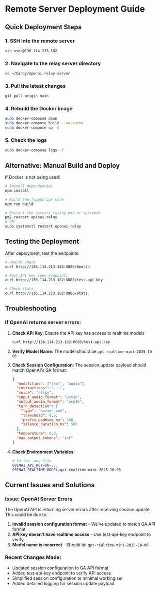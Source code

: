 # Remote Server Deployment Guide

## Quick Deployment Steps

### 1. SSH into the remote server
```bash
ssh user@136.114.213.182
```

### 2. Navigate to the relay server directory
```bash
cd ~/Cardy/openai-relay-server
```

### 3. Pull the latest changes
```bash
git pull origin main
```

### 4. Rebuild the Docker image
```bash
sudo docker-compose down
sudo docker-compose build --no-cache
sudo docker-compose up -d
```

### 5. Check the logs
```bash
sudo docker-compose logs -f
```

## Alternative: Manual Build and Deploy

If Docker is not being used:

```bash
# Install dependencies
npm install

# Build the TypeScript code
npm run build

# Restart the service (using pm2 or systemd)
pm2 restart openai-relay
# OR
sudo systemctl restart openai-relay
```

## Testing the Deployment

After deployment, test the endpoints:

```bash
# Health check
curl http://136.114.213.182:8080/health

# Test API key (new endpoint)
curl http://136.114.213.182:8080/test-api-key

# Check stats
curl http://136.114.213.182:8080/stats
```

## Troubleshooting

### If OpenAI returns server errors:

1. **Check API Key**: Ensure the API key has access to realtime models
   ```bash
   curl http://136.114.213.182:8080/test-api-key
   ```

2. **Verify Model Name**: The model should be `gpt-realtime-mini-2025-10-06`

3. **Check Session Configuration**: The session.update payload should match OpenAI's GA format:
   ```json
   {
     "modalities": ["text", "audio"],
     "instructions": "...",
     "voice": "alloy",
     "input_audio_format": "pcm16",
     "output_audio_format": "pcm16",
     "turn_detection": {
       "type": "server_vad",
       "threshold": 0.5,
       "prefix_padding_ms": 300,
       "silence_duration_ms": 500
     },
     "temperature": 0.8,
     "max_output_tokens": "inf"
   }
   ```

4. **Check Environment Variables**:
   ```bash
   # In the .env file
   OPENAI_API_KEY=sk-...
   OPENAI_REALTIME_MODEL=gpt-realtime-mini-2025-10-06
   ```

## Current Issues and Solutions

### Issue: OpenAI Server Errors
The OpenAI API is returning server errors after receiving session.update. This could be due to:

1. **Invalid session configuration format** - We've updated to match GA API format
2. **API key doesn't have realtime access** - Use test-api-key endpoint to verify
3. **Model name is incorrect** - Should be `gpt-realtime-mini-2025-10-06`

### Recent Changes Made:
- Updated session configuration to GA API format
- Added test-api-key endpoint to verify API access
- Simplified session configuration to minimal working set
- Added detailed logging for session.update payload
